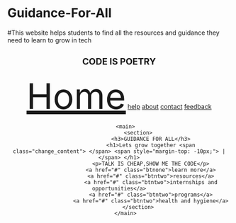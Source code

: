 # Guidance-For-All
#This website helps students to find all the resources and guidance they need to learn to grow in tech
<!DOCTYPE html>
<html>
<head>
        <title></title>
        <link rel="stylesheet" type="text/css" href="web.css">
        <link href="https://fonts.googleapis.com/css?family=Josefin+Sans&display=swap" rel="stylesheet">
          <link rel="stylesheet" href="https://cdnjs.cloudflare.com/ajax/libs/animate.css/3.7.2/animate.min.css">
</head>
<body>

<header>
        
<nav>
        <div class="logo"> <h1 style="font-size: 20px;">CODE IS POETRY  </h1> </div>
        <div class="menu">
                <a href="#" style="font-size: 80px;">Home</a>
                <a href="#">help</a>
                <a href="https://www.youtube.com/channel/UCwfaAHy4zQUb2APNOGXUCCA" target="_blank">about</a>
                <a href="#">contact</a>
                <a href="#">feedback</a>
        </div>
</nav>

        <main>
                <section>
                        <h3>GUIDANCE FOR ALL</h3>
                        <h1>Lets grow together <span class="change_content"> </span> <span style="margin-top: -10px;"> | </span> </h1>
                        <p>TALK IS CHEAP,SHOW ME THE CODE</p>
                        <a href="#" class="btnone">learn more</a>
                        <a href="#" class="btntwo">resources</a>
                        <a href="#" class="btntwo">internships and opportunities</a>
                        <a href="#" class="btntwo">programs</a>
                        <a href="#" class="btntwo">health and hygiene</a>
                </section>
        </main>

</header>

</body>
</html>
